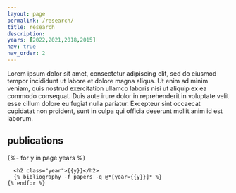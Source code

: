 ```yaml
---
layout: page
permalink: /research/
title: research
description: 
years: [2022,2021,2018,2015]
nav: true
nav_order: 2
---
```

<div class="research">
Lorem ipsum dolor sit amet, consectetur adipiscing elit, sed do eiusmod tempor incididunt ut labore et dolore magna aliqua. Ut enim ad minim veniam, quis nostrud exercitation ullamco laboris nisi ut aliquip ex ea commodo consequat. Duis aute irure dolor in reprehenderit in voluptate velit esse cillum dolore eu fugiat nulla pariatur. Excepteur sint occaecat cupidatat non proident, sunt in culpa qui officia deserunt mollit anim id est laborum.
</div>

<!-- _pages/research.md -->
<div class="publications">
  <h2 >publications</h2>
    {%- for y in page.years %}

      <h2 class="year">{{y}}</h2>
      {% bibliography -f papers -q @*[year={{y}}]* %}
    {% endfor %}

</div>